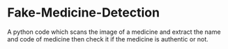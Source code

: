 # Fake-Medicine-Detection
A python code which scans the image of a medicine and extract the name and code of medicine then check it if the medicine is authentic or not.
